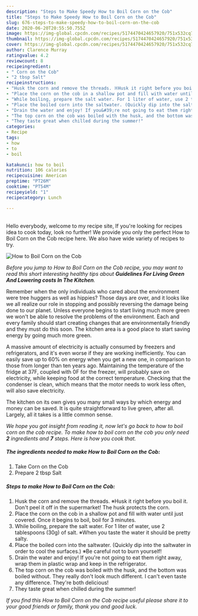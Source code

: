 ```yaml
---
description: "Steps to Make Speedy How to Boil Corn on the Cob"
title: "Steps to Make Speedy How to Boil Corn on the Cob"
slug: 676-steps-to-make-speedy-how-to-boil-corn-on-the-cob
date: 2020-06-20T20:55:50.755Z
image: https://img-global.cpcdn.com/recipes/5174470424657920/751x532cq70/how-to-boil-corn-on-the-cob-recipe-main-photo.jpg
thumbnail: https://img-global.cpcdn.com/recipes/5174470424657920/751x532cq70/how-to-boil-corn-on-the-cob-recipe-main-photo.jpg
cover: https://img-global.cpcdn.com/recipes/5174470424657920/751x532cq70/how-to-boil-corn-on-the-cob-recipe-main-photo.jpg
author: Clarence Murray
ratingvalue: 4.2
reviewcount: 8
recipeingredient:
- " Corn on the Cob"
- "2 tbsp Salt"
recipeinstructions:
- "Husk the corn and remove the threads. ※Husk it right before you boil it. Don&#39;t peel it off in the supermarket! The husk protects the corn."
- "Place the corn on the cob in a shallow pot and fill with water until just covered. Once it begins to boil, boil for 3 minutes."
- "While boiling, prepare the salt water. For 1 liter of water, use 2 tablespoons (30g) of salt. ※When you taste the water it should be pretty salty."
- "Place the boiled corn into the saltwater. (Quickly dip into the saltwater in order to cool the surfaces.) ※Be careful not to burn yourself!"
- "Drain the water and enjoy! If you&#39;re not going to eat them right away, wrap them in plastic wrap and keep in the refrigerator."
- "The top corn on the cob was boiled with the husk, and the bottom was boiled without. They really don&#39;t look much different. I can&#39;t even taste any difference. They&#39;re both delicious!"
- "They taste great when chilled during the summer!"
categories:
- Recipe
tags:
- how
- to
- boil

katakunci: how to boil 
nutrition: 106 calories
recipecuisine: American
preptime: "PT26M"
cooktime: "PT54M"
recipeyield: "1"
recipecategory: Lunch

---
```

<br>
Hello everybody, welcome to my recipe site, If you're looking for recipes idea to cook today, look no further! We provide you only the perfect How to Boil Corn on the Cob recipe here. We also have wide variety of recipes to try.
<br>


![How to Boil Corn on the Cob](https://img-global.cpcdn.com/recipes/5174470424657920/751x532cq70/how-to-boil-corn-on-the-cob-recipe-main-photo.jpg)

<i>Before you jump to How to Boil Corn on the Cob recipe, you may want to read this short interesting healthy tips about 
<strong>Guidelines For Living Green And Lowering costs In The Kitchen</strong>.</i>
</br>

Remember when the only individuals who cared about the environment were tree huggers as well as hippies? Those days are over, and it looks like we all realize our role in stopping and possibly reversing the damage being done to our planet. Unless everyone begins to start living much more green we won't be able to resolve the problems of the environment. Each and every family should start creating changes that are environmentally friendly and they must do this soon. The kitchen area is a good place to start saving energy by going much more green.

A massive amount of electricity is actually consumed by freezers and refrigerators, and it's even worse if they are working inefficiently. You can easily save up to 60% on energy when you get a new one, in comparison to those from longer than ten years ago. Maintaining the temperature of the fridge at 37F, coupled with 0F for the freezer, will probably save on electricity, while keeping food at the correct temperature. Checking that the condenser is clean, which means that the motor needs to work less often, will also save electricity.

The kitchen on its own gives you many small ways by which energy and money can be saved. It is quite straightforward to live green, after all. Largely, all it takes is a little common sense.


<i>We hope you got insight from reading it, now let's go back to how to boil corn on the cob recipe. To make how to boil corn on the cob you only need <strong>2</strong> ingredients and <strong>7</strong> steps. Here is how you cook that.
</i>

##### The ingredients needed to make How to Boil Corn on the Cob:

1. Take  Corn on the Cob
1. Prepare 2 tbsp Salt


##### Steps to make How to Boil Corn on the Cob:

1. Husk the corn and remove the threads. ※Husk it right before you boil it. Don&#39;t peel it off in the supermarket! The husk protects the corn.
1. Place the corn on the cob in a shallow pot and fill with water until just covered. Once it begins to boil, boil for 3 minutes.
1. While boiling, prepare the salt water. For 1 liter of water, use 2 tablespoons (30g) of salt. ※When you taste the water it should be pretty salty.
1. Place the boiled corn into the saltwater. (Quickly dip into the saltwater in order to cool the surfaces.) ※Be careful not to burn yourself!
1. Drain the water and enjoy! If you&#39;re not going to eat them right away, wrap them in plastic wrap and keep in the refrigerator.
1. The top corn on the cob was boiled with the husk, and the bottom was boiled without. They really don&#39;t look much different. I can&#39;t even taste any difference. They&#39;re both delicious!
1. They taste great when chilled during the summer!


<i>If you find this How to Boil Corn on the Cob recipe useful please share it to your good friends or family, thank you and good luck.</i>

